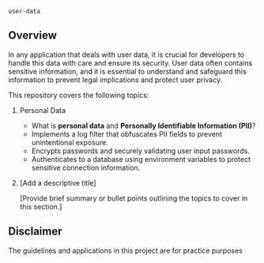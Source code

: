 `user-data`

## Overview

In any application that deals with user data, it is crucial for developers to handle this data with care and ensure its security. User data often contains sensitive information, and it is essential to understand and safeguard this information to prevent legal implications and protect user privacy.

This repository covers the following topics:

1. Personal Data

   - What is **personal data** and **Personally Identifiable Information (PII)**?
   - Implements a log filter that obfuscates PII fields to prevent unintentional exposure.
   - Encrypts passwords and securely validating user input passwords.
   - Authenticates to a database using environment variables to protect sensitive connection information.

2. [Add a descriptive title]

   [Provide brief summary or bullet points outlining the topics to cover in this section.]



## Disclaimer
The guidelines and applications in this project are for practice purposes
